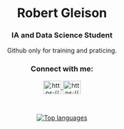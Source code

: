<h1 align="center">Robert Gleison</h1>
<h3 align="center">IA and Data Science Student</h3>


<p align="center">Github only for training and praticing.</p>
<h3 align="center">Connect with me:</h3>
<p align="center">
<a href="https://www.linkedin.com/in/robertgleison/" target="_blank"><img align="center" src="https://raw.githubusercontent.com/rahuldkjain/github-profile-readme-generator/master/src/images/icons/Social/linked-in-alt.svg" alt="https://www.linkedin.com/in/robertgleison/" height="30" width="40" />
</a>
<a href="https://www.instagram.com/robert_r.g/" target="_blank"><img align="center" src="https://raw.githubusercontent.com/rahuldkjain/github-profile-readme-generator/master/src/images/icons/Social/instagram.svg" alt="https://www.instagram.com/robert_r.g/" height="30" width="40" /></a>
</p>
<br>

<div align="center">
  
[![Top languages](https://github-readme-stats.vercel.app/api/top-langs/?username=RobertGleison&theme=blue-white)](https://github.com/anuraghazra/github-readme-stats)
  
 </div>
